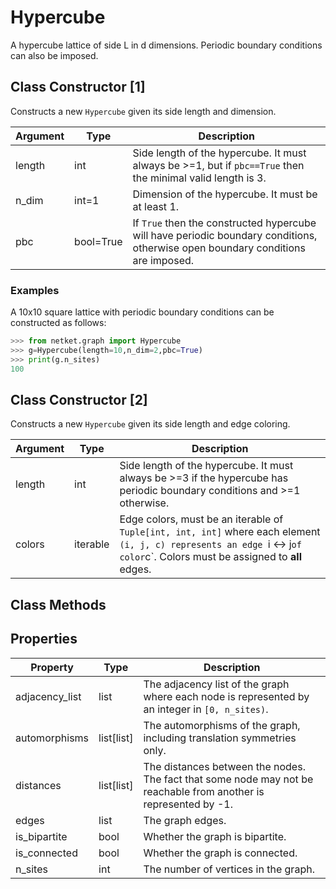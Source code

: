 # Hypercube
A hypercube lattice of side L in d dimensions.
         Periodic boundary conditions can also be imposed.

## Class Constructor [1]
Constructs a new ``Hypercube`` given its side length and dimension.

|Argument|  Type   |                                                           Description                                                            |
|--------|---------|----------------------------------------------------------------------------------------------------------------------------------|
|length  |int      |Side length of the hypercube. It must always be >=1, but if ``pbc==True`` then the minimal valid length is 3.                     |
|n_dim   |int=1    |Dimension of the hypercube. It must be at least 1.                                                                                |
|pbc     |bool=True|If ``True`` then the constructed hypercube will have periodic boundary conditions, otherwise open boundary conditions are imposed.|

### Examples
A 10x10 square lattice with periodic boundary conditions can be
constructed as follows:

```python
>>> from netket.graph import Hypercube
>>> g=Hypercube(length=10,n_dim=2,pbc=True)
>>> print(g.n_sites)
100

```


## Class Constructor [2]
Constructs a new `Hypercube` given its side length and edge coloring.

|Argument|  Type  |                                                                                 Description                                                                                 |
|--------|--------|-----------------------------------------------------------------------------------------------------------------------------------------------------------------------------|
|length  |int     |Side length of the hypercube. It must always be >=3 if the hypercube has periodic boundary conditions and >=1 otherwise.                                                     |
|colors  |iterable|Edge colors, must be an iterable of `Tuple[int, int, int]` where each element `(i, j, c) represents an edge `i <-> j` of color `c`. Colors must be assigned to **all** edges.|

## Class Methods 
## Properties

|   Property   |      Type       |                                                        Description                                                        |
|--------------|-----------------|---------------------------------------------------------------------------------------------------------------------------|
|adjacency_list|       list      | The adjacency list of the graph where each node is           represented by an integer in `[0, n_sites)`.                 |
|automorphisms |       list[list]| The automorphisms of the graph,           including translation symmetries only.                                          |
|distances     |       list[list]| The distances between the nodes. The fact that some node           may not be reachable from another is represented by -1.|
|edges         |       list      | The graph edges.                                                                                                          |
|is_bipartite  |       bool      | Whether the graph is bipartite.                                                                                           |
|is_connected  |       bool      | Whether the graph is connected.                                                                                           |
|n_sites       |       int       | The number of vertices in the graph.                                                                                      |

